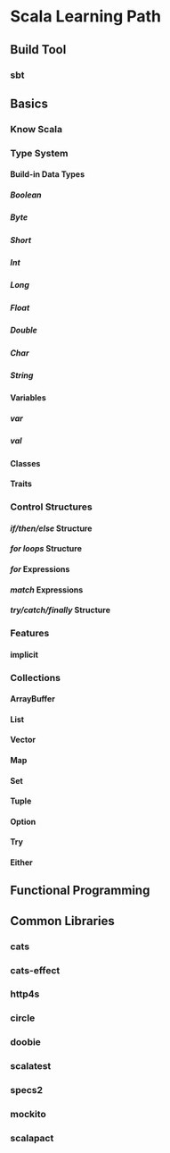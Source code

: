 # Scala Learning Path

## Build Tool

### sbt

## Basics

### Know Scala

### Type System

#### Build-in Data Types

##### Boolean

##### Byte

##### Short

##### Int

##### Long

##### Float

##### Double

##### Char

##### String

#### Variables

##### var

##### val

#### Classes

#### Traits

### Control Structures

#### **_if/then/else_** Structure

#### **_for loops_** Structure

#### **_for_** Expressions

#### **_match_** Expressions

#### **_try/catch/finally_** Structure

### Features

#### implicit

### Collections

#### ArrayBuffer

#### List

#### Vector

#### Map

#### Set

#### Tuple

#### Option

#### Try

#### Either

## Functional Programming

## Common Libraries

### cats

### cats-effect

### http4s

### circle

### doobie

### scalatest

### specs2

### mockito

### scalapact
